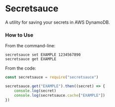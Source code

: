 # Secretsauce #

A utility for saving your secrets in AWS DynamoDB.

### How to Use ###

From the command-line:

```
secretsauce set EXAMPLE 1234567890
secretsauce get EXAMPLE
```

From the code:

```js
const secretsauce = require("secretsauce")

secretsauce.get("EXAMPLE").then((secret) => {
    console.log(secret)
    console.log(secretsauce.cache["EXAMPLE"])
})
```
